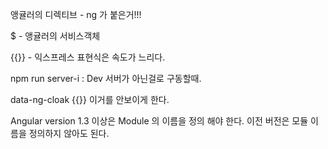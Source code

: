앵귤러의 디렉티브 - ng 가 붙은거!!!

$ - 앵귤러의 서비스객체

{{}} - 익스프레스 표현식은 속도가 느리다.

npm run server-i : Dev 서버가 아닌걸로 구동할때.

data-ng-cloak {{}} 이거를 안보이게 한다.

Angular version 1.3 이상은 Module 의 이름을 정의 해야 한다. 이전 버전은 모듈 이름을 정의하지 않아도 된다.


